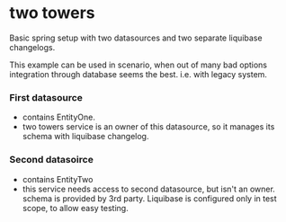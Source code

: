 # two towers
Basic spring setup with two datasources and two separate liquibase changelogs.

This example can be used in scenario, when out of many bad options integration through database seems the best. i.e. with legacy system.

### First datasource 
- contains EntityOne. 
- two towers service is an owner of this datasource, so it manages its schema with liquibase changelog.

### Second datasoirce
- contains EntityTwo
- this service needs access to second datasource, but isn't an owner. schema is provided by 3rd party. Liquibase is configured only in test scope, to allow easy testing.

